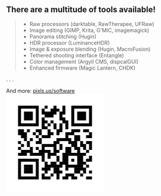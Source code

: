 ## There are a multitude of tools available!

> - Raw processors (darktable, RawTherapee, UFRaw)
> - Image editing (GIMP, Krita, G'MIC, imagemagick)
> - Panorama stitching (Hugin)
> - HDR processor (LuminanceHDR)
> - Image & exposure blending (Hugin, MacroFusion)
> - Tethered shooting interface (Entangle)
> - Color management (Argyll CMS, dispcalGUI)
> - Enhanced firmware (Magic Lantern, CHDK)

. . .

And more: [pixls.us/software](https://pixls.us/software) <br/> ![](QR_codes/pixls_software_list.svg)
